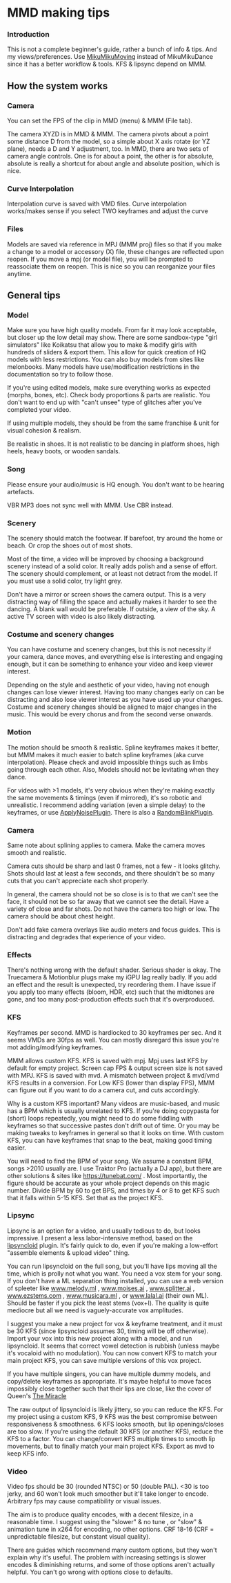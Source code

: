 # MMD making tips

### Introduction

This is not a complete beginner's guide, rather a bunch of info & tips. And my views/preferences. Use [MikuMikuMoving](https://sites.google.com/site/mikumikumovingeng/home) instead of MikuMikuDance since it has a better workflow & tools. KFS & lipsync depend on MMM.

## How the system works

### Camera
You can set the FPS of the clip in MMD (menu) & MMM (File tab).

The camera XYZD is in MMD & MMM. The camera pivots about a point some distance D from the model, so a simple about X axis rotate (or YZ plane), needs a D and Y adjustment, too. In MMD, there are two sets of camera angle controls. One is for about a point, the other is for absolute, absolute is really a shortcut for about angle and absolute position, which is nice.

### Curve Interpolation
Interpolation curve is saved with VMD files. Curve interpolation works/makes sense if you select TWO keyframes and adjust the curve

### Files

Models are saved via reference in MPJ (MMM proj) files so that if you make a change to a model or accessory (X) file, these changes are reflected upon reopen. If you move a mpj (or model file), you will be prompted to reassociate them on reopen. This is nice so you can reorganize your files anytime.

## General tips

### Model



Make sure you have high quality models. From far it may look acceptable, but closer up the low detail may show. There are some sandbox-type "girl simulators" like Koikatsu that allow you to make & modify girls with hundreds of sliders & export them. This allow for quick creation of HQ models with less restrictions. You can also buy models from sites like melonbooks. Many models have use/modification restrictions in the documentation so try to follow those.

If you're using edited models, make sure everything works as expected (morphs, bones, etc). Check body proportions & parts are realistic. You don't want to end up with "can't unsee" type of glitches after you've completed your video.

If using multiple models, they should be from the same franchise & unit for visual cohesion & realism. 

Be realistic in shoes. It is not realistic to be dancing in platform shoes,  high heels, heavy boots, or wooden sandals.



### Song

Please ensure your audio/music is HQ enough. You don't want to be hearing artefacts.

VBR MP3 does not sync well with MMM. Use CBR instead.

### Scenery

The scenery should match the footwear. If barefoot, try around the home or beach. Or crop the shoes out of most shots.

Most of the time, a video will be improved by choosing a background scenery instead of a solid color.  It really adds  polish and a sense of effort. The scenery should complement, or at least not detract from the model. If you must use a solid color, try light grey.

Don't have a mirror or screen shows the camera output. This is a very distracting way of filling the space and actually makes it harder to see the dancing. A blank wall would be preferable. If outside, a view of the sky. A active TV screen with video is also likely distracting.


### Costume and scenery changes

You can have costume and scenery changes, but this is not necessity if your camera, dance moves, and everything else is interesting and engaging enough, but it can be something to enhance your video and keep viewer interest.

Depending on the style and aesthetic of your video, having not enough changes can lose viewer interest. Having too many changes early on can be distracting and also lose viewer interest as you have used up your changes. Costume and scenery changes should be aligned to major changes in the music. This would be every chorus and from the second verse onwards.



### Motion

The motion should be smooth & realistic. Spline keyframes makes it better, but MMM makes it much easier to batch spline keyframes (aka curve interpolation). Please check and avoid impossible things such as limbs going through each other. Also, Models should not be levitating when they dance. 

For videos with >1 models, it's very obvious when they're making exactly the same movements & timings (even if mirrored), it's so robotic and unrealistic. I recommend adding variation (even a simple delay) to the keyframes, or use [ApplyNoisePlugin](https://sorairo.pictures/3dcg/tools/). There is also a [RandomBlinkPlugin](http://t.co/jyNYVHUSzC).


### Camera

Same note about splining applies to camera. Make the camera moves smooth and realistic. 

Camera cuts should be sharp and last 0 frames, not a few - it looks glitchy. Shots should last at least a few seconds, and there shouldn't be so many cuts that you can't appreciate each shot properly.

In general, the camera should not be so close is is to that we can't see the face, it should not be so far away that we cannot see the detail. Have a variety of close and far shots.  Do not have the camera too high or low. The camera should be about chest height.

Don't add fake camera overlays like audio meters and focus guides. This is distracting and degrades that experience of your video.

### Effects

There's nothing wrong with the default shader. Serious shader is okay. The Truecamera & Motionblur plugs make my iGPU lag really badly. If you add an effect and the result is unexpected, try reordering them. I have issue if you apply too many effects (bloom, HDR, etc) such that the midtones are gone, and too many post-production effects such that it's overproduced.


### KFS
Keyframes per second. MMD is hardlocked to 30 keyframes per sec. And it seems VMDs are 30fps as well. You can mostly disregard this issue you're mot adding/modifying keyframes.

MMM allows custom KFS. KFS is saved with mpj. Mpj uses last KFS by default for empty project. Screen cap FPS & output screen size is not saved with MPJ. KFS is saved with mvd. A mismatch between project & mvd/vmd KFS results in a conversion. For Low KFS (lower than display FPS), MMM can figure out if you want to do a camera cut, and cuts accordingly.

Why is a custom KFS important? Many videos are music-based, and music has a BPM which is usually unrelated to KFS. If you're doing copypasta for (short) loops repeatedly, you might need to do some fiddling with keyframes so that successive pastes don't drift out of time. Or you may be making tweaks to keyframes in general so that it looks on time. With custom KFS, you can have keyframes that snap to the beat, making good timing easier.

You will need to find the BPM of your song. We assume a constant BPM, songs >2010 usually are. I use Traktor Pro (actually a DJ app), but there are other solutions & sites like https://tunebat.com/ . Most importantly, the figure should be accurate as your whole project depends on this magic number. Divide BPM by 60 to get BPS, and times by 4 or 8 to get KFS such that it falls within 5-15 KFS. Set that as the project KFS.

### Lipsync
Lipsync is an option for a video, and usually tedious to do, but looks impressive. I present a less labor-intensive method, based on the [lipsyncloid](https://bowlroll.net/file/29218) plugin. It's fairly quick to do, even if you're making a low-effort "assemble elements & upload video" thing.

You can run lipsyncloid on the full song, but you'll have lips moving all the time, which is prolly not what you want. You need a vox stem for your song. If you don't have a ML separation thing installed, you can use a web version of spleeter like www.melody.ml , www.moises.ai , www.splitter.ai , www.ezstems.com , www.musicara.ml , or www.lalal.ai (their own ML). Should be faster if you pick the least stems (vox+I). The quality is quite mediocre but all we need is vaguely-accurate vox amplitudes.

I suggest you make a new project for vox & keyframe treatment, and it must be 30 KFS (since lipsyncloid assumes 30, timing will be off otherwise). Import your vox into this new project along with a model, and run lipsyncloid. It seems that correct vowel detection is rubbish (unless maybe it's vocaloid with no modulation). You can now convert KFS to match your main project KFS, you can save multiple versions of this vox project.

If you have multiple singers, you can have multiple dummy models, and copy/delete keyframes as appropriate. It's maybe helpful to move faces impossibly close together such that their lips are close, like the cover of Queen's [The Miracle](https://upload.wikimedia.org/wikipedia/en/e/e3/Queen_The_Miracle.png)

The raw output of lipsyncloid is likely jittery, so you can reduce the KFS. For my project using a custom KFS, 9 KFS was the best compromise between responsiveness & smoothness. 6 KFS looks smooth, but lip openings/closes are too slow. If you're using the default 30 KFS (or another KFS), reduce the KFS to a factor. You can change/convert KFS multiple times to smooth lip movements, but to finally match your main project KFS. Export as mvd to keep KFS info.

### Video
Video fps should be 30 (rounded NTSC) or 50 (double PAL). <30 is too jerky, and 60 won't look much smoother but it'll take longer to encode. Arbitrary fps may cause compatibility or visual issues.

The aim is to produce quality encodes, with a decent filesize, in a reasonable time. I suggest using the "slower" & no tune , or "slow" & animation tune in x264 for encoding, no other options. CRF 18-16 (CRF = unpredictable filesize, but constant visual quality).

There are guides which recommend many custom options, but they won't explain why it's useful. The problem with increasing settings is slower encodes & diminishing returns, and some of those options aren't actually helpful. You can't go wrong with options close to defaults.
